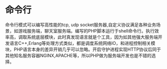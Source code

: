 # 命令行

命令行模式可以编写高性能的tcp, udp socket服务器,自定义协议满足各种业务场景，如游戏服务端，聊天室服务端。编写的PHP脚本运行于shell命令行。执行效率高，调取系统底层模块，此时真发现语言就是个工具，因为如其他强大服务端开发语言C++,Erlang等处理方式类似，都是调度系统网络IO，和进程控制相关模块，PHP语言本身的差异开销几乎可以忽略。开启守护进程实现HTTP协议后同于其他知名服务容器NGINX,APACHE等，所以PHP做为服务端开发也是不错的选择。

